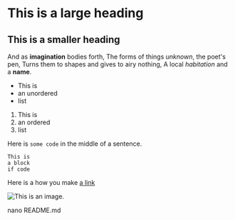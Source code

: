 # This is a large heading

## This is a smaller heading

And as **imagination** bodies forth,
The forms of things *unknown*, the poet's pen,
Turns them to shapes and gives to airy nothing,
A local *habitation* and a **name**.

- This is
- an unordered
- list

1. This is
2. an ordered
3. list

Here is `some code` in the middle of a sentence.


```
This is 
a block
if code
```

Here is a how you make [a link](https://www.wikipedia.org/)

![This is an image.](https://github.com//yihui/xaringan/releases/download/v0.0.2/karl-moustache.jpg)

nano README.md
